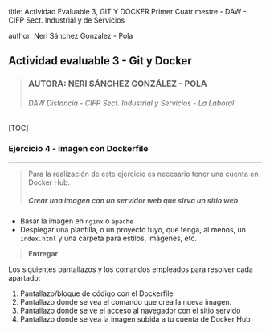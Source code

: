 title: Actividad Evaluable 3, GIT Y DOCKER
Primer Cuatrimestre - DAW - CIFP Sect. Industrial y de Servicios

author: Neri Sánchez González - Pola

## Actividad evaluable 3 - Git y Docker 

> ### AUTORA: NERI SÁNCHEZ GONZÁLEZ - POLA
>
> ###### DAW Distancia - CIFP Sect. Industrial y Servicios - La Laboral

[TOC]

### Ejercicio 4 - imagen con Dockerfile

___

> Para la realización de este ejercicio es necesario tener una cuenta en Docker Hub.
>
> ##### Crear una imagen con un servidor web que sirva un sitio web

- Basar la imagen en `nginx` o `apache`
-  Desplegar una plantilla, o un proyecto tuyo, que tenga, al menos, un `index.html` y una carpeta para estilos, imágenes, etc.

> **Entregar**

Los siguientes pantallazos y los comandos empleados para resolver cada apartado:

1. Pantallazo/bloque de código con el Dockerfile
2. Pantallazo donde se vea el comando que crea la nueva imagen.
3. Pantallazo donde se ve el acceso al navegador con el sitio servido
4. Pantallazo donde se vea la imagen subida a tu cuenta de Docker Hub

